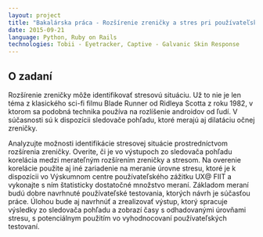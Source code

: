 ```yaml
---
layout: project
title: "Bakalárska práca - Rozšírenie zreničky a stres pri používateľskom testovaní"
date: 2015-09-21
language: Python, Ruby on Rails
technologies: Tobii - Eyetracker, Captive - Galvanic Skin Response 
---
```

<h2>O zadaní</h2>
Rozšírenie zreničky môže identifikovať stresovú situáciu. 
Už to nie je len téma z klasického sci-fi filmu Blade Runner od Ridleya Scotta z roku 1982, 
v ktorom sa podobná technika používa na rozlíšenie androidov od ľudí. 
V súčasnosti sú k dispozícii sledovače pohľadu, ktoré merajú aj dilatáciu očnej zreničky. 

Analyzujte možnosti identifikácie stresovej situácie prostredníctvom rozšírenia zreničky. 
Overite, či je vo výstupoch zo sledovača pohľadu korelácia medzi merateľným rozšírením zreničky a stresom. 
Na overenie korelácie použite aj iné zariadenie na meranie úrovne stresu, 
ktoré je k dispozícii vo Výskumnom centre používateľského zážitku UX@ FIIT a vykonajte s ním 
štatisticky dostatočné množstvo meraní. 
Základom meraní budú dobre navrhnuté používateľské testovania, ktorých návrh je súčasťou práce.
 Úlohou bude aj navrhnúť a zrealizovať výstup, ktorý spracuje výsledky zo sledovača 
pohľadu a zobrazí časy s odhadovanými úrovňami stresu, s potenciálnym použitím vo vyhodnocovaní
 používateľských testovaní.